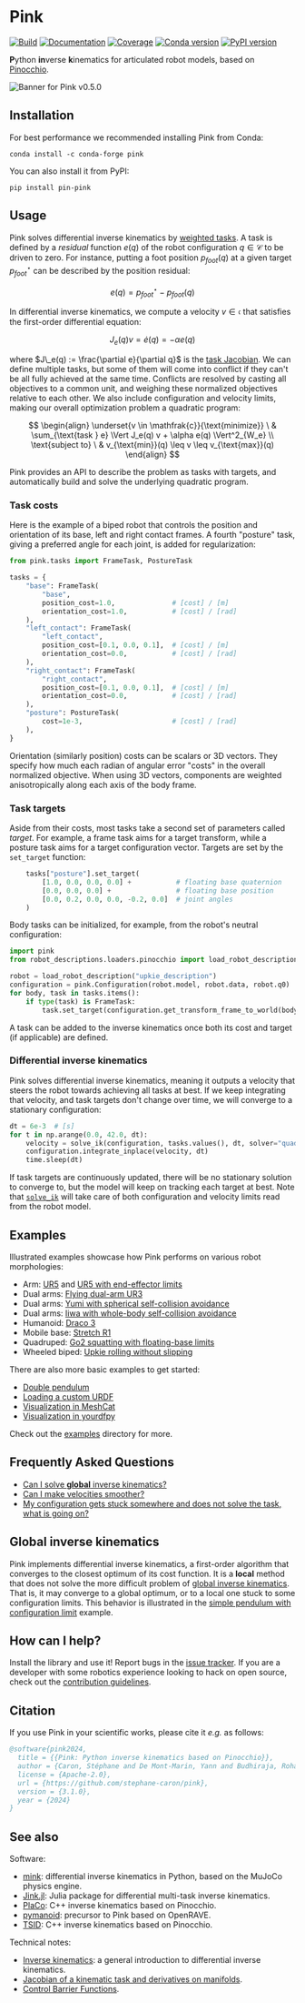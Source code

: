 # Pink

[![Build](https://img.shields.io/github/actions/workflow/status/stephane-caron/pink/ci.yml?branch=main)](https://github.com/stephane-caron/pink/actions)
[![Documentation](https://img.shields.io/github/actions/workflow/status/stephane-caron/pink/docs.yml?branch=main&label=docs)](https://stephane-caron.github.io/pink/)
[![Coverage](https://coveralls.io/repos/github/stephane-caron/pink/badge.svg?branch=main)](https://coveralls.io/github/stephane-caron/pink?branch=main)
[![Conda version](https://anaconda.org/conda-forge/pink/badges/version.svg)](https://anaconda.org/conda-forge/pink)
[![PyPI version](https://img.shields.io/pypi/v/pin-pink)](https://pypi.org/project/pin-pink/)

**P**ython **in**verse **k**inematics for articulated robot models, based on [Pinocchio](https://github.com/stack-of-tasks/pinocchio).

![Banner for Pink v0.5.0](https://user-images.githubusercontent.com/1189580/192318997-ed7574c3-8238-451d-9548-a769d46ec03b.png)

## Installation

For best performance we recommended installing Pink from Conda:

```console
conda install -c conda-forge pink
```

You can also install it from PyPI:

```console
pip install pin-pink
```

## Usage

Pink solves differential inverse kinematics by [weighted tasks](https://scaron.info/robot-locomotion/inverse-kinematics.html). A task is defined by a *residual* function $e(q)$ of the robot configuration $q \in \mathcal{C}$ to be driven to zero. For instance, putting a foot position $p_{foot}(q)$ at a given target $p_{foot}^{\star}$ can be described by the position residual:

$$
e(q) = p_{foot}^{\star} - p_{foot}(q)
$$

In differential inverse kinematics, we compute a velocity $v \in \mathfrak{c}$ that satisfies the first-order differential equation:

$$
J_e(q) v = \dot{e}(q) = -\alpha e(q)
$$

where $J\_e(q) := \frac{\partial e}{\partial q}$ is the [task Jacobian](https://scaron.info/robotics/jacobian-of-a-kinematic-task-and-derivatives-on-manifolds.html). We can define multiple tasks, but some of them will come into conflict if they can't be all fully achieved at the same time. Conflicts are resolved by casting all objectives to a common unit, and weighing these normalized objectives relative to each other. We also include configuration and velocity limits, making our overall optimization problem a quadratic program:

$$
\begin{align}
\underset{v \in \mathfrak{c}}{\text{minimize}} \ & \sum_{\text{task } e} \Vert J_e(q) v + \alpha e(q) \Vert^2_{W_e} \\
\text{subject to} \ & v_{\text{min}}(q) \leq v \leq v_{\text{max}}(q)
\end{align}
$$

Pink provides an API to describe the problem as tasks with targets, and automatically build and solve the underlying quadratic program.

### Task costs

Here is the example of a biped robot that controls the position and orientation of its base, left and right contact frames. A fourth "posture" task, giving a preferred angle for each joint, is added for regularization:

```python
from pink.tasks import FrameTask, PostureTask

tasks = {
    "base": FrameTask(
        "base",
        position_cost=1.0,              # [cost] / [m]
        orientation_cost=1.0,           # [cost] / [rad]
    ),
    "left_contact": FrameTask(
        "left_contact",
        position_cost=[0.1, 0.0, 0.1],  # [cost] / [m]
        orientation_cost=0.0,           # [cost] / [rad]
    ),
    "right_contact": FrameTask(
        "right_contact",
        position_cost=[0.1, 0.0, 0.1],  # [cost] / [m]
        orientation_cost=0.0,           # [cost] / [rad]
    ),
    "posture": PostureTask(
        cost=1e-3,                      # [cost] / [rad]
    ),
}
```

Orientation (similarly position) costs can be scalars or 3D vectors. They specify how much each radian of angular error "costs" in the overall normalized objective. When using 3D vectors, components are weighted anisotropically along each axis of the body frame.

### Task targets

Aside from their costs, most tasks take a second set of parameters called *target*. For example, a frame task aims for a target transform, while a posture task aims for a target configuration vector. Targets are set by the `set_target` function:

```python
    tasks["posture"].set_target(
        [1.0, 0.0, 0.0, 0.0] +           # floating base quaternion
        [0.0, 0.0, 0.0] +                # floating base position
        [0.0, 0.2, 0.0, 0.0, -0.2, 0.0]  # joint angles
    )
```

Body tasks can be initialized, for example, from the robot's neutral configuration:

```python
import pink
from robot_descriptions.loaders.pinocchio import load_robot_description

robot = load_robot_description("upkie_description")
configuration = pink.Configuration(robot.model, robot.data, robot.q0)
for body, task in tasks.items():
    if type(task) is FrameTask:
        task.set_target(configuration.get_transform_frame_to_world(body))
```

A task can be added to the inverse kinematics once both its cost and target (if applicable) are defined.

### Differential inverse kinematics

Pink solves differential inverse kinematics, meaning it outputs a velocity that steers the robot towards achieving all tasks at best. If we keep integrating that velocity, and task targets don't change over time, we will converge to a stationary configuration:

```python
dt = 6e-3  # [s]
for t in np.arange(0.0, 42.0, dt):
    velocity = solve_ik(configuration, tasks.values(), dt, solver="quadprog")
    configuration.integrate_inplace(velocity, dt)
    time.sleep(dt)
```

If task targets are continuously updated, there will be no stationary solution to converge to, but the model will keep on tracking each target at best. Note that [`solve_ik`](https://stephane-caron.github.io/pink/inverse-kinematics.html#pink.solve_ik.solve_ik) will take care of both configuration and velocity limits read from the robot model.

## Examples

Illustrated examples showcase how Pink performs on various robot morphologies:

- Arm: [UR5](https://github.com/stephane-caron/pink/tree/main/examples#arm-ur5) and [UR5 with end-effector limits](https://github.com/stephane-caron/pink/tree/main/examples/barriers#arm-ur5)
- Dual arms: [Flying dual-arm UR3](https://github.com/stephane-caron/pink/tree/main/examples#flying-dual-arm-ur3)
- Dual arms: [Yumi with spherical self-collision avoidance](https://github.com/stephane-caron/pink/tree/main/examples/barriers#yumi-end-effector-self-collision-avoidance)
- Dual arms: [Iiwa with whole-body self-collision avoidance](https://github.com/stephane-caron/pink/tree/main/examples/barriers#iiwa-whole-body-collision-avoidance)
- Humanoid: [Draco 3](https://github.com/stephane-caron/pink/tree/main/examples#humanoid-draco-3)
- Mobile base: [Stretch R1](https://github.com/stephane-caron/pink/tree/main/examples#mobile-stretch)
- Quadruped: [Go2 squatting with floating-base limits](https://github.com/stephane-caron/pink/tree/main/examples/barriers#go2-squat)
- Wheeled biped: [Upkie rolling without slipping](https://github.com/stephane-caron/pink/tree/main/examples#wheeled-biped-upkie)

There are also more basic examples to get started:

- [Double pendulum](https://github.com/stephane-caron/pink/blob/main/examples/double_pendulum.py)
- [Loading a custom URDF](https://github.com/stephane-caron/pink/blob/main/examples/load_custom_urdf.py)
- [Visualization in MeshCat](https://github.com/stephane-caron/pink/blob/main/examples/visualize_in_meshcat.py)
- [Visualization in yourdfpy](https://github.com/stephane-caron/pink/blob/main/examples/visualize_in_yourdfpy.py)

Check out the [examples](https://github.com/stephane-caron/pink/tree/main/examples) directory for more.

## Frequently Asked Questions

- [Can I solve **global** inverse kinematics?](https://github.com/stephane-caron/pink/discussions/66#discussioncomment-8224315)
- [Can I make velocities smoother?](https://github.com/stephane-caron/pink/discussions/103)
- [My configuration gets stuck somewhere and does not solve the task, what is going on?](https://github.com/stephane-caron/pink/discussions/66#discussioncomment-8224315)

## Global inverse kinematics

Pink implements differential inverse kinematics, a first-order algorithm that converges to the closest optimum of its cost function. It is a **local** method that does not solve the more difficult problem of [global inverse kinematics](https://github.com/stephane-caron/pink/discussions/66). That is, it may converge to a global optimum, or to a local one stuck to some configuration limits. This behavior is illustrated in the [simple pendulum with configuration limit](https://github.com/stephane-caron/pink/blob/main/examples/simple_pendulum_configuration_limit.py) example.

## How can I help?

Install the library and use it! Report bugs in the [issue tracker](https://github.com/stephane-caron/pink/issues). If you are a developer with some robotics experience looking to hack on open source, check out the [contribution guidelines](CONTRIBUTING.md).

## Citation

If you use Pink in your scientific works, please cite it *e.g.* as follows:

```bibtex
@software{pink2024,
  title = {{Pink: Python inverse kinematics based on Pinocchio}},
  author = {Caron, Stéphane and De Mont-Marin, Yann and Budhiraja, Rohan and Bang, Seung Hyeon and Domrachev, Ivan and Nedelchev, Simeon},
  license = {Apache-2.0},
  url = {https://github.com/stephane-caron/pink},
  version = {3.1.0},
  year = {2024}
}
```

## See also

Software:

- [mink](https://github.com/kevinzakka/mink): differential inverse kinematics in Python, based on the MuJoCo physics engine.
- [Jink.jl](https://github.com/adubredu/Jink.jl): Julia package for differential multi-task inverse kinematics.
- [PlaCo](https://github.com/rhoban/placo): C++ inverse kinematics based on Pinocchio.
- [pymanoid](https://github.com/stephane-caron/pymanoid): precursor to Pink based on OpenRAVE.
- [TSID](https://github.com/stack-of-tasks/tsid): C++ inverse kinematics based on Pinocchio.

Technical notes:

- [Inverse kinematics](https://scaron.info/robotics/inverse-kinematics.html): a general introduction to differential inverse kinematics.
- [Jacobian of a kinematic task and derivatives on manifolds](https://scaron.info/robotics/jacobian-of-a-kinematic-task-and-derivatives-on-manifolds.html).
- [Control Barrier Functions](https://simeon-ned.com/blog/2024/cbf/).
